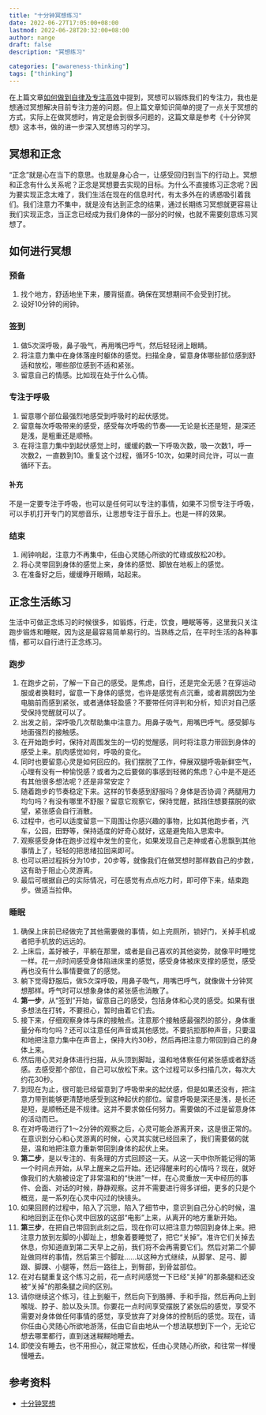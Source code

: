 ```yaml
---
title: "十分钟冥想练习"
date: 2022-06-27T17:05:00+08:00
lastmod: 2022-06-28T20:32:00+08:00
author: nange
draft: false
description: "冥想练习"

categories: ["awareness-thinking"]
tags: ["thinking"]
---
```


在上篇文章[如何做到自律及专注高效](https://nange.github.io/posts/2022/06/%E5%A6%82%E4%BD%95%E5%81%9A%E5%88%B0%E8%87%AA%E5%BE%8B%E5%8F%8A%E4%B8%93%E6%B3%A8%E9%AB%98%E6%95%88)中提到，冥想可以锻炼我们的专注力，我也是想通过冥想解决目前专注力差的问题。但上篇文章知识简单的提了一点关于冥想的方式，实际上在做冥想时，肯定是会到很多问题的，这篇文章是参考《十分钟冥想》这本书，做的进一步深入冥想练习的学习。

## 冥想和正念

“正念”就是心在当下的意思。也就是身心合一，让感受回归到当下的行动上。冥想和正念有什么关系呢？正念是冥想要去实现的目标。为什么不直接练习正念呢？因为要实现正念太难了，我们生活在现在的信息时代，有太多外在的诱惑吸引着我们。我们注意力不集中，就是没有达到正念的结果，通过长期练习冥想就更容易让我们实现正念，当正念已经成为我们身体的一部分的时候，也就不需要刻意练习冥想了。

## 如何进行冥想

### 预备

1. 找个地方，舒适地坐下来，腰背挺直。确保在冥想期间不会受到打扰。
2. 设好10分钟的闹钟。

### 签到

1. 做5次深呼吸，鼻子吸气，再用嘴巴呼气，然后轻轻闭上眼睛。
2. 将注意力集中在身体落座时躯体的感觉。扫描全身，留意身体哪些部位感到舒适和放松，哪些部位感到不适和紧张。
3. 留意自己的情感。比如现在处于什么心情。

### 专注于呼吸

1. 留意哪个部位最强烈地感受到呼吸时的起伏感觉。
2. 留意每次呼吸带来的感受，感受每次呼吸的节奏——无论是长还是短，是深还是浅，是粗重还是顺畅。
3. 在将注意力集中到起伏感觉上时，缓缓的数一下呼吸次数，吸一次数1，呼一次数2，一直数到10。重复这个过程，循环5-10次，如果时间允许，可以一直循环下去。

#### 补充

不是一定要专注于呼吸，也可以是任何可以专注的事情，如果不习惯专注于呼吸，可以手机打开专门的冥想音乐，让思想专注于音乐上。也是一样的效果。

### 结束

1. 闹钟响起，注意力不再集中，任由心灵随心所欲的忙碌或放松20秒。
2. 将心灵带回到身体的感觉上来，身体的感觉、脚放在地板上的感觉。
3. 在准备好之后，缓缓睁开眼睛，站起来。



## 正念生活练习

生活中可做正念练习的时候很多，如锻炼，行走，饮食，睡眠等等，这里我只关注跑步锻炼和睡眠，因为这是最容易简单易行的。当熟练之后，在平时生活的各种事情，都可以自行进行正念练习。

### 跑步

1. 在跑步之前，了解一下自己的感受。是焦虑，自行，还是完全无感？在穿运动服或者换鞋时，留意一下身体的感觉，也许是感觉有点沉重，或者肩膀因为坐电脑前而感到紧张，或者通体轻盈感？不要带任何评判和分析，知识对自己感受保持觉醒就可以了。
2. 出发之前，深呼吸几次帮助集中注意力。用鼻子吸气，用嘴巴呼气。感受脚与地面强烈的接触感。
3. 在开始跑步时，保持对周围发生的一切的觉醒感，同时将注意力带回到身体的感受上来。肌肉感觉如何，呼吸的变化。
4. 同时也要留意心灵是如何回应的。我们摆脱了工作，伸展双腿呼吸新鲜空气，心理有没有一种愉悦感？或者为之后要做的事感到轻微的焦虑？心中是不是还有其他很多想法呢？还是非常安定？
5. 随着跑步的节奏稳定下来。这样的节奏感到舒服吗？身体是否协调？两腿用力均匀吗？有没有哪里不舒服？留意它观察它，保持觉醒，抵挡住想要摆脱的欲望，紧张感会自行消散。
6. 过程中，也可以适度留意一下周围让你感兴趣的事物，比如其他跑步者，汽车，公园，田野等，保持适度的好奇心就好，这是避免陷入思索中。
7. 观察感受身体在跑步过程中发生的变化，如果发现自己走神或者心思飘到其他事情上了，轻轻的把思绪拉回来即可。
8. 也可以把过程拆分为10步，20步等，就像我们在做冥想时那样数自己的步数，这有助于阻止心灵游离。
9. 最后可根据自己的实际情况，可在感觉有点点吃力时，即可停下来，结束跑步。做适当拉伸。

### 睡眠

1. 确保上床前已经做完了其他需要做的事情，如上完厕所，锁好门，关掉手机或者把手机放的远远的。
2. 上床后，盖好被子，平躺在那里，或者是自己喜欢的其他姿势，就像平时睡觉一样。花一点时间感受身体陷进床里的感觉，感受身体被床支撑的感觉，感受再也没有什么事情要做了的感觉。
3. 躺下觉得舒服后，做5次深呼吸，用鼻子吸气，用嘴巴呼气，就像做十分钟冥想那样。呼气时可以想象身体的紧张感也消散了。
4. **第一步**，从“签到”开始，留意自己的感受，包括身体和心灵的感受。如果有很多想法在打转，不要担心，暂时由着它们去。
5. 接下来，仔细观察身体与床的接触点。注意那个接触感最强烈的部分，身体重量分布均匀吗？还可以注意任何声音或其他感觉。不要抗拒那种声音，只要温和地把注意力集中在声音上，保持大约30秒，然后再把注意力带回到自己的身体上来。
6. 然后用心灵对身体进行扫描，从头顶到脚趾，温和地体察任何紧张感或者舒适感。去感受那个部位，自己可以放松下来。这个过程可以多扫描几次，每次大约花30秒。
7. 到现在为止，很可能已经留意到了呼吸带来的起伏感，但是如果还没有，把注意力带到能够更清楚地感受到这种起伏的部位。留意呼吸是深还是浅，是长还是短，是顺畅还是不规律。这并不要求做任何努力。需要做的不过是留意身体的活动而已。
8. 在对呼吸进行了1～2分钟的观察之后，心灵可能会游离开来，这是很正常的。在意识到分心和心灵游离的时候，心灵其实就已经回来了，我们需要做的就是，温和地把注意力重新带回到身体的起伏上来。
9. **第二步**，是以专注的、有条理的方式回顾这一天。从这一天中你所能记得的第一个时间点开始，从早上醒来之后开始。还记得醒来时的心情吗？现在，就好像我们的大脑被设定了非常温和的“快进”一样，在心灵重放一天中经历的事件、会面、对话的时候，静静观察。这并不需要进行得多详细，更多的只是个概览，是一系列在心灵中闪过的快镜头。
10. 如果回顾的过程中，陷入了沉思，陷入了细节中，意识到自己分心的时候，温和地回到正在你心灵中回放的这部“电影”上来，从离开的地方重新开始。
11. **第三步**，在把自己带回到此刻之后，现在你可以把注意力带回到身体上来。把注意力放到左脚的小脚趾上，想象着要睡觉了，把它“关掉”。准许它们关掉去休息，你知道直到第二天早上之前，我们将不会再需要它们。然后对第二个脚趾做同样的事情，然后第三个脚趾……以这种方式继续，从脚掌、足弓、脚跟、脚踝、小腿等，然后一路往上，到臀部，到骨盆部位。
12. 在对右腿重复这个练习之前，花一点时间感觉一下已经“关掉”的那条腿和还没被“关掉”的那条腿之间的区别。
13. 请你继续这个练习，往上到躯干，然后向下到胳膊、手和手指，然后再向上到喉咙、脖子、脸以及头顶。你要花一点时间享受摆脱了紧张后的感觉，享受不需要对身体做任何事情的感觉，享受放弃了对身体的控制后的感觉。现在，请你任由心灵随心所欲地游荡，任由它自由地从一个想法联想到下一个，无论它想去哪里都行，直到迷迷糊糊地睡去。
14. 即使没有睡去，也不用担心，就正常放松，任由心灵随心所欲，和往常一样慢慢睡去。



## 参考资料

* [十分钟冥想](https://weread.qq.com/web/bookDetail/f1e32af0719ecf67f1e2cba)